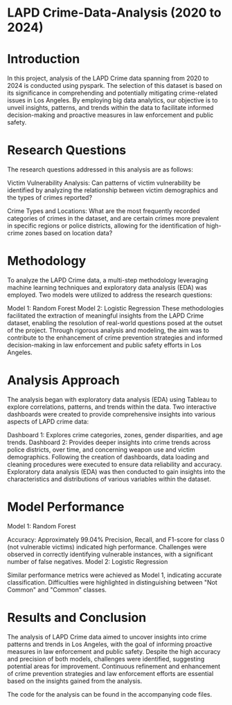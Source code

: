 # LAPD Crime-Data-Analysis (2020 to 2024)

# Introduction
In this project, analysis of the LAPD Crime data spanning from 2020 to 2024 is conducted using pyspark. The selection of this dataset is based on its significance in comprehending and potentially mitigating crime-related issues in Los Angeles. By employing big data analytics, our objective is to unveil insights, patterns, and trends within the data to facilitate informed decision-making and proactive measures in law enforcement and public safety.

# Research Questions
The research questions addressed in this analysis are as follows:

Victim Vulnerability Analysis: Can patterns of victim vulnerability be identified by analyzing the relationship between victim demographics and the types of crimes reported?

Crime Types and Locations: What are the most frequently recorded categories of crimes in the dataset, and are certain crimes more prevalent in specific regions or police districts, allowing for the identification of high-crime zones based on location data?

# Methodology
To analyze the LAPD Crime data, a multi-step methodology leveraging machine learning techniques and exploratory data analysis (EDA) was employed. Two models were utilized to address the research questions:

Model 1: Random Forest
Model 2: Logistic Regression
These methodologies facilitated the extraction of meaningful insights from the LAPD Crime dataset, enabling the resolution of real-world questions posed at the outset of the project. Through rigorous analysis and modeling, the aim was to contribute to the enhancement of crime prevention strategies and informed decision-making in law enforcement and public safety efforts in Los Angeles.

# Analysis Approach
The analysis began with exploratory data analysis (EDA) using Tableau to explore correlations, patterns, and trends within the data. Two interactive dashboards were created to provide comprehensive insights into various aspects of LAPD crime data:

Dashboard 1: Explores crime categories, zones, gender disparities, and age trends.
Dashboard 2: Provides deeper insights into crime trends across police districts, over time, and concerning weapon use and victim demographics.
Following the creation of dashboards, data loading and cleaning procedures were executed to ensure data reliability and accuracy. Exploratory data analysis (EDA) was then conducted to gain insights into the characteristics and distributions of various variables within the dataset.

# Model Performance
Model 1: Random Forest

Accuracy: Approximately 99.04%
Precision, Recall, and F1-score for class 0 (not vulnerable victims) indicated high performance.
Challenges were observed in correctly identifying vulnerable instances, with a significant number of false negatives.
Model 2: Logistic Regression

Similar performance metrics were achieved as Model 1, indicating accurate classification.
Difficulties were highlighted in distinguishing between "Not Common" and "Common" classes.

# Results and Conclusion
The analysis of LAPD Crime data aimed to uncover insights into crime patterns and trends in Los Angeles, with the goal of informing proactive measures in law enforcement and public safety. Despite the high accuracy and precision of both models, challenges were identified, suggesting potential areas for improvement. Continuous refinement and enhancement of crime prevention strategies and law enforcement efforts are essential based on the insights gained from the analysis.

The code for the analysis can be found in the accompanying code files.
